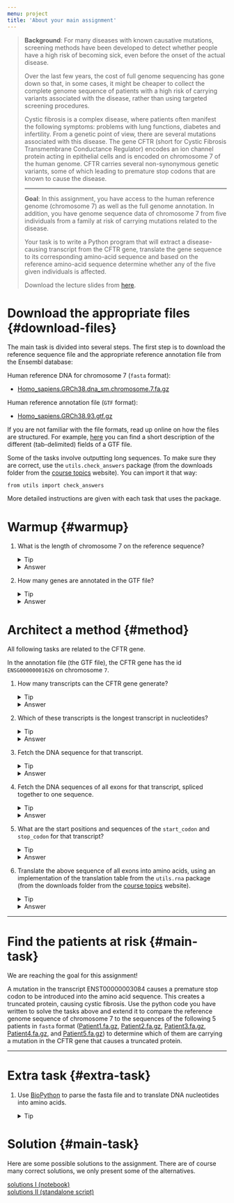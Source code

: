 ```yaml
---
menu: project
title: 'About your main assignment'
---
```


<blockquote class="task">

<p data-mark="Background"><b>Background</b>: For many diseases with
known causative mutations, screening methods have been developed to
detect whether people have a high risk of becoming sick, even before
the onset of the actual disease.</p>

<p> Over the last few years, the cost of full genome sequencing has
gone down so that, in some cases, it might be cheaper to collect the
complete genome sequence of patients with a high risk of carrying
variants associated with the disease, rather than using targeted
screening procedures.</p>

<p> Cystic fibrosis is a complex disease, where patients often
manifest the following symptoms: problems with lung functions,
diabetes and infertility. From a genetic point of view, there are
several mutations associated with this disease. The gene
CFTR (short for Cystic Fibrosis Transmembrane Conductance
Regulator) encodes an ion channel protein acting in epithelial cells
and is encoded on chromosome 7 of the human genome.
CFTR carries several non-synonymous genetic variants, some of which leading to 
premature stop codons that are known to cause the disease.</p>

<hr/>

<p data-mark="Goal"><b>Goal</b>: In this assignment, you have access
to the human reference genome (chromosome 7) as well as the full genome annotation. In
addition, you have genome sequence data of chromosome 7 from five individuals
from a family at risk of carrying mutations related to the disease.</p>

<p> Your task is to write a Python program that will extract a disease-causing transcript from the CFTR gene, translate the gene sequence to its corresponding amino-acid sequence and based on the reference amino-acid sequence determine whether any of the five given individuals is affected.</p>

<p> Download the lecture slides from <a href="https://github.com/NBISweden/workshop-python/raw/gh-pages/ht19/lecture/Project.pdf">here</a>.</p>

</blockquote>

# Download the appropriate files {#download-files}

The main task is divided into several steps. The first step is to download
the reference sequence file and the appropriate reference annotation file from the Ensembl database:

Human reference DNA for chromosome 7 (`fasta` format):
- [Homo_sapiens.GRCh38.dna_sm.chromosome.7.fa.gz](ftp://ftp.ensembl.org/pub/release-93/fasta/homo_sapiens/dna/Homo_sapiens.GRCh38.dna_sm.chromosome.7.fa.gz)

Human reference annotation file (`GTF` format):
- [Homo_sapiens.GRCh38.93.gtf.gz](ftp://ftp.ensembl.org/pub/release-93/gtf/homo_sapiens/Homo_sapiens.GRCh38.93.gtf.gz)

If you are not familiar with the file formats, read up online on how the files are structured. For example, <a href="https://github.com/NBISweden/PythonCourse/blob/ht19/assignment/data/gtf-format.md">here</a> you can find a short description of the different (tab-delimited) fields of a GTF file.

Some of the tasks involve outputting long sequences. To make sure they are correct, use the <code>utils.check_answers</code> package (from the downloads folder from the <a href="https://nbisweden.github.io/workshop-python/ht19/topics">course topics</a> website). You can import it that way:
<pre class="highlight"><code>from utils import check_answers</code></pre>
More detailed instructions are given with each task that uses the package.

# Warmup {#warmup}

1. What is the length of chromosome 7 on the reference sequence?

   <details>
   <summary>Tip</summary>
   <section>
   <p>Open the reference fasta file and read it line by line.</p>
   <p>In a loop, ignore the first line and get the length of each following line.</p>
   <p>Don't forget to remove the trailing newline character from each line.</p>
   <p>Sum up all the lengths you found.</p>
   <p></p>
   </section>
   </details>
   <details>
   <summary>Answer</summary>
   <section>
   <p>Chromosome 7 has 159,345,973 base pairs.</p>
   </section>
   </details>


2. How many genes are annotated in the GTF file?

   <details>
   <summary>Tip</summary>
   <section>
   <p>You need to understand the structure of a GTF (gene transfer format) file for this project. Take your time and read up on the file format if you are not sure how to solve this task.</p>
   <p>To get the number of genes, open the GTF file and read it line by line.</p>
   <p>In a loop, count all features of type <code>gene</code>.</p>
   <p></p>
   </section>
   </details>
   <details>
   <summary>Answer</summary>
   <section>
   <p>There are 58,395 genes annotated in the GTF file.</p>
   </section>
   </details>


# Architect a method {#method}

All following tasks are related to the CFTR gene.

In the annotation file (the GTF file), the CFTR gene has the id `ENSG00000001626` on chromosome `7`.


1. How many transcripts can the CFTR gene generate?

   <details>
   <summary>Tip</summary>
   <section>
   <p>Again, think about the structure of the GTF file.</p>
   <p>Open the GTF file.</p>
   <p>In a loop, count all <code>transcript</code> features for the gene.</p>
   <p></p>
   </section>
   </details>
   <details>
   <summary>Answer</summary>
   <section>The CFTR gene can produce 11 different transcripts.</section>
   </details>

2. Which of these transcripts is the longest transcript in nucleotides?

   <details>
   <summary>Tip</summary>
   <section>
   <p>Open the GTF file.</p>
   <p>Fetch the start and stop positions for each transcript of the CFTR gene to calculate its length.</p>
   <p>Keep in mind that sequence numbering starts at 1 in the GTF file format.</p>
   <p></p>
   </section>
   </details>
   <details>
   <summary>Answer</summary>
   <section>
   <p>The transcript with the id <code>ENST00000003084</code> is the longest of 11 transcripts and spans 188,703 bases.</p>
   </section>
   </details>

3. Fetch the DNA sequence for that transcript.

   <details>
   <summary>Tip</summary>
   <section>
   <p>Open the reference fasta file.</p>
   <p>In a loop, ignore the first line and append each line to a list, removing the trailing newline character.</p>
   <p>Outside the loop, use the <code>join</code> function to concatenate the lines from the list to get the reference sequence. Avoid concatenation inside the loop, as it is slow and wastes memory.</p>
   <p>Extract the start and stop positions of the longest transcript to fetch its DNA sequence from the reference sequence, but think about where the index starts from.</p>
   <p></p>
   </section>
   </details>
   <details>
   <summary>Answer</summary>
   <section>
   <p>Write your results to a file and compare it to the correct result using <code>check_answers.ex3("resultsFile.txt")</code>.</p>
   <p>The entire sequence can also be found <a href="https://github.com/NBISweden/PythonCourse/blob/ht19/assignment/results/transcript.ncbi.fasta">here</a>.</p>
   </section>
   </details>

4. Fetch the DNA sequences of all exons for that transcript, spliced together to one sequence.

   <details>
   <summary>Tip</summary>
   <section>
   <p>First, you need to save the start and stop positions of all exons of the longest transcript.</p>
   <p>Then you can use a similar loop to the one you used in task 3 to extract the DNA sequence of each exon.</p>
   <p>Finally, you need to concatenate the DNA sequences of all exons.</p>
   <p></p>
   </section>
   </details>
   <details>
   <summary>Answer</summary>
   <section>
   <p>Write your results to a file and compare it to the correct result using <code>check_answers.ex4("resultsFile.txt")</code>.</p>
   <p>The correct sequence can also be found <a href="https://github.com/NBISweden/PythonCourse/blob/ht18/assignment/results/mrna.ncbi.fasta">here</a>.</p>
   </section>
   </details>

5. What are the start positions and sequences of the `start_codon` and `stop_codon` for that transcript?

   <details>
   <summary>Tip</summary>
   <section>
   <p>Find the <code>start_codon</code> and <code>stop_codon</code> features of the longest transcript in the GTF file, including the start positions of the start- and stop-codon.</p>
   <p>Check that the <code>start_codon</code> has the sequence <code>ATG</code>, and that the <code>stop_codon</code> corresponds to a proper stop codon.</p>
   <p>Make your program print a warning message in case the transcript does not begin with a start-codon and end with a stop-codon.</p>
   <p></p>
   </section>
   </details>
   <details>
   <summary>Answer</summary>
   <section>
   <p>The start codon has the sequence <code>ATG</code> and starts at position 117,480,095.</p>
   <p>The stop codon has the sequence <code>TAG</code> and starts at position 117,667,106.</p>
   </section>
   </details>

6. Translate the above sequence of all exons into amino acids, using an implementation of the translation table from the <code>utils.rna</code> package (from the downloads folder from the <a href="https://nbisweden.github.io/workshop-python/ht19/topics">course topics</a> website).

   <details>
   <summary>Tip</summary>
   <section>
   <p>Translate the DNA sequence of the concatenated exons into amino acids from the start codon position of the transcript on.</p>
   <p></p>
   </section>
   </details>
   <details>
   <summary>Answer</summary>
   <section>
   <p>Write your results to a file and compare it to the correct result using <code>check_answers.ex6("resultsFile.txt")</code> </p>
   <p>The correct sequence can also be found <a href="https://github.com/NBISweden/PythonCourse/blob/ht18/assignment/results/protein.ncbi.fasta">here</a>.</p>
   </section>
   </details>


<hr />

# Find the patients at risk {#main-task}

We are reaching the goal for this assignment!

A mutation in the transcript ENST00000003084 causes a premature stop codon to be introduced into the amino acid sequence. This creates a truncated protein, causing cystic fibrosis.
Use the python code you have written to solve the tasks above and extend it to compare the reference genome sequence of chromosome 7 to the sequences of the following 5 patients in `fasta` format
([Patient1.fa.gz](https://github.com/NBISweden/PythonCourse/raw/ht19/assignment/data/Patient1.fa.gz),
[Patient2.fa.gz](https://github.com/NBISweden/PythonCourse/raw/ht19/assignment/data/Patient2.fa.gz),
[Patient3.fa.gz](https://github.com/NBISweden/PythonCourse/raw/ht19/assignment/data/Patient3.fa.gz),
[Patient4.fa.gz](https://github.com/NBISweden/PythonCourse/raw/ht19/assignment/data/Patient4.fa.gz),
and [Patient5.fa.gz](https://github.com/NBISweden/PythonCourse/raw/ht19/assignment/data/Patient5.fa.gz))
to determine which of them are carrying a mutation in the CFTR gene that causes a truncated protein.

<hr />

# Extra task {#extra-task}

1. Use [BioPython](http://biopython.org/wiki/Documentation) to parse the fasta file and to translate DNA nucleotides into amino acids.

   <details>
   <summary>Tip</summary>
   <section>
   <p>Check the BioPython tutorial on how to <a href="http://biopython.org/DIST/docs/tutorial/Tutorial.html#htoc11">parse a fasta file</a> with BioPython.</p>
   <p>Read up on the built-in <a href="http://biopython.org/DIST/docs/tutorial/Tutorial.html#htoc25">translation method</a> and the BioPython <a href="http://biopython.org/DIST/docs/tutorial/Tutorial.html#htoc26">translation tables</a>.</p>
   </section>
   </details>


# Solution {#main-task}

Here are some possible solutions to the assignment. There are of course many correct solutions, we only present some of the alternatives.

[solutions I (notebook)](http://nbviewer.jupyter.org/github/NBISweden/workshop-python/blob/ht19/assignment/Solutions_project.ipynb)  
[solutions II (standalone script)](https://raw.githubusercontent.com/NBISweden/workshop-python/ht19/assignment/findTruncations.py)
